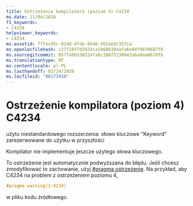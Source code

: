 ```yaml
---
title: Ostrzeżenie kompilatora (poziom 4) C4234
ms.date: 11/04/2016
f1_keywords:
- C4234
helpviewer_keywords:
- C4234
ms.assetid: f7fecd5c-8248-4fde-8446-502aedc357ca
ms.openlocfilehash: c27f16f7d2933ca1860b304afa6e04f96f0687f0
ms.sourcegitcommit: 857fa6b530224fa6c18675138043aba9aa0619fb
ms.translationtype: MT
ms.contentlocale: pl-PL
ms.lasthandoff: 03/24/2020
ms.locfileid: "80173910"
---
```

# <a name="compiler-warning-level-4-c4234"></a>Ostrzeżenie kompilatora (poziom 4) C4234

użyto niestandardowego rozszerzenia: słowo kluczowe "Keyword" zarezerwowane do użytku w przyszłości

Kompilator nie implementuje jeszcze użytego słowa kluczowego.

To ostrzeżenie jest automatycznie podwyższana do błędu. Jeśli chcesz zmodyfikować to zachowanie, użyj [#pragma ostrzeżenie](../../preprocessor/warning.md). Na przykład, aby C4234 na problem z ostrzeżeniem poziomu 4,

```cpp
#pragma warning(2:4234)
```

w pliku kodu źródłowego.
